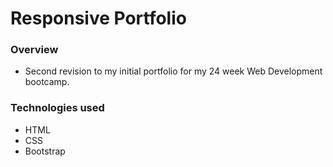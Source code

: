 # Responsive Portfolio

### Overview
* Second revision to my initial portfolio for my 24 week Web Development bootcamp.

### Technologies used
* HTML
* CSS
* Bootstrap
